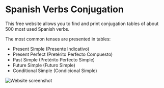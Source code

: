 # Spanish Verbs Conjugation

This free website allows you to find and print conjugation tables of about 500 most used Spanish verbs.

The most common tenses are presented in tables:

- Present Simple (Presente Indicativo)
- Present Perfect (Pretérito Perfecto Compuesto)
- Past Simple (Pretérito Perfecto Simple)
- Future Simple (Futuro Simple)
- Conditional Simple (Condicional Simple)

![Website screenshot](https://raw.githubusercontent.com/iamursky/verbs.iamursky.com/main/.github/screenshot.png?raw=true)
